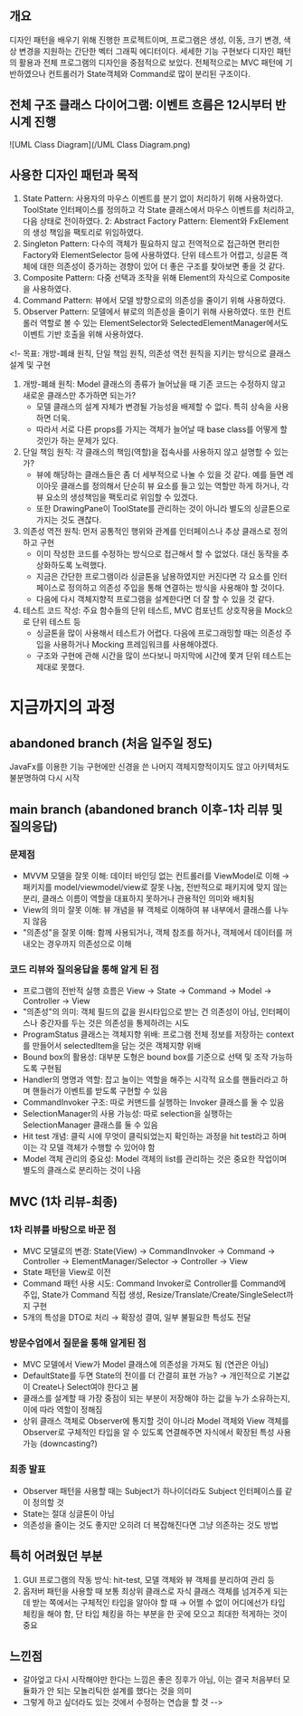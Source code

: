 ## 개요
디자인 패턴을 배우기 위해 진행한 프로젝트이며, 프로그램은 생성, 이동, 크기 변경, 색상 변경을 지원하는 간단한 벡터 그래픽 에디터이다.
세세한 기능 구현보다 디자인 패턴의 활용과 전체 프로그램의 디자인을 중점적으로 보았다. 전체적으로는 MVC 패턴에 기반하였으나 컨트롤러가 State객체와 Command로 많이 분리된 구조이다.

## 전체 구조 클래스 다이어그램: 이벤트 흐름은 12시부터 반시계 진행
![UML Class Diagram](/UML Class Diagram.png)

## 사용한 디자인 패턴과 목적
1. State Pattern: 사용자의 마우스 이벤트를 분기 없이 처리하기 위해 사용하였다. ToolState 인터페이스를 정의하고 각 State 클래스에서 마우스 이벤트를 처리하고, 다음 상태로 전이하였다.
2: Abstract Factory Pattern: Element와 FxElement의 생성 책임을 팩토리로 위임하였다.
3. Singleton Pattern: 다수의 객체가 필요하지 않고 전역적으로 접근하면 편리한 Factory와 ElementSelector 등에 사용하였다. 단위 테스트가 어렵고, 싱글톤 객체에 대한 의존성이 증가하는 경향이 있어 더 좋은 구조를 찾아보면 좋을 것 같다.
4. Composite Pattern: 다중 선택과 조작을 위해 Element의 자식으로 Composite을 사용하였다.
5. Command Pattern: 뷰에서 모델 방향으로의 의존성을 줄이기 위해 사용하였다.
6. Observer Pattern: 모델에서 뷰로의 의존성을 줄이기 위해 사용하였다. 또한 컨트롤러 역할로 볼 수 있는 ElementSelector와 SelectedElementManager에서도 이벤트 기반 호출을 위해 사용하였다.

<!-
목표: 개방-폐쇄 원칙, 단일 책임 원칙, 의존성 역전 원칙을 지키는 방식으로 클래스 설계 및 구현
1. 개방-폐쇄 원칙: Model 클래스의 종류가 늘어났을 때 기존 코드는 수정하지 않고 새로운 클래스만 추가하면 되는가?
   - 모델 클래스의 설계 자체가 변경될 가능성을 배제할 수 없다. 특히 상속을 사용하면 더욱.
   - 따라서 서로 다른 props를 가지는 객체가 늘어날 때 base class를 어떻게 할 것인가 하는 문제가 있다.
3. 단일 책임 원칙: 각 클래스의 책임(역할)을 접속사를 사용하지 않고 설명할 수 있는가?
   - 뷰에 해당하는 클래스들은 좀 더 세부적으로 나눌 수 있을 것 같다. 예를 들면 레이아웃 클래스를 정의해서 단순히 뷰 요소를 들고 있는 역할만 하게 하거나, 각 뷰 요소의 생성책임을 팩토리로 위임할 수 있겠다.
   - 또한 DrawingPane이 ToolState를 관리하는 것이 아니라 별도의 싱글톤으로 가지는 것도 괜찮다.
5. 의존성 역전 원칙: 먼저 공통적인 행위와 관계를 인터페이스나 추상 클래스로 정의하고 구현
   - 이미 작성한 코드를 수정하는 방식으로 접근해서 할 수 없었다. 대신 동작을 추상화하도록 노력했다.
   - 지금은 간단한 프로그램이라 싱글톤을 남용하였지만 커진다면 각 요소를 인터페이스로 정의하고 의존성 주입을 통해 연결하는 방식을 사용해야 할 것이다.
   - 다음에 다시 객체지향적 프로그램을 설계한다면 더 잘 할 수 있을 것 같다.
7. 테스트 코드 작성: 주요 함수들의 단위 테스트, MVC 컴포넌트 상호작용을 Mock으로 단위 테스트 등
   - 싱글톤을 많이 사용해서 테스트가 어렵다. 다음에 프로그래밍할 때는 의존성 주입을 사용하거나 Mocking 프레임워크를 사용해야겠다.
   - 구조와 구현에 관해 시간을 많이 쓰다보니 마지막에 시간에 쫓겨 단위 테스트는 제대로 못했다.
   
# 지금까지의 과정
## abandoned branch (처음 일주일 정도)
JavaFx를 이용한 기능 구현에만 신경을 쓴 나머지 객체지향적이지도 않고 아키텍처도 불분명하여 다시 시작
  
## main branch (abandoned branch 이후-1차 리뷰 및 질의응답)
### 문제점
  - MVVM 모델을 잘못 이해: 데이터 바인딩 없는 컨트롤러를 ViewModel로 이해 → 패키지를 model/viewmodel/view로 잘못 나눔, 전반적으로 패키지에 맞지 않는 분리, 클래스 이름이 역할을 대표하지 못하거나 관용적인 의미와 배치됨
  - View의 의미 잘못 이해: 뷰 개념을 뷰 객체로 이해하여 뷰 내부에서 클래스를 나누지 않음
  - "의존성"을 잘못 이해: 함께 사용되거나, 객체 참조를 하거나, 객체에서 데이터를 꺼내오는 경우까지 의존성으로 이해

### 코드 리뷰와 질의응답을 통해 알게 된 점
  - 프로그램의 전반적 실행 흐름은 View → State → Command → Model → Controller → View
  - "의존성"의 의미: 객체 필드의 값을 원시타입으로 받는 건 의존성이 아님, 인터페이스나 중간자를 두는 것은 의존성을 통제하려는 시도
  - ProgramStatus 클래스는 객체지향 위배: 프로그램 전체 정보를 저장하는 context를 만들어서 selectedItem을 담는 것은 객체지향 위배
  - Bound box의 활용성: 대부분 도형은 bound box를 기준으로 선택 및 조작 가능하도록 구현됨
  - Handler의 명명과 역할: 잡고 늘이는 역할을 해주는 시각적 요소를 핸들러라고 하며 핸들러가 이벤트를 받도록 구현할 수 있음
  - CommandInvoker 구조: 따로 커맨드를 실행하는 Invoker 클래스를 둘 수 있음
  - SelectionManager의 사용 가능성: 따로 selection을 실행하는 SelectionManager 클래스를 둘 수 있음
  - Hit test 개념: 클릭 시에 무엇이 클릭되었는지 확인하는 과정을 hit test라고 하며 이는 각 모델 객체가 수행할 수 있어야 함
  - Model 객체 관리의 중요성: Model 객체의 list를 관리하는 것은 중요한 작업이며 별도의 클래스로 분리하는 것이 나음
    
## MVC (1차 리뷰-최종)
### 1차 리뷰를 바탕으로 바꾼 점
  - MVC 모델로의 변경: State(View) → CommandInvoker → Command → Controller → ElementManager/Selector → Controller → View
  - State 패턴을 View로 이전
  - Command 패턴 사용 시도: Command Invoker로 Controller를 Command에 주입, State가 Command 직접 생성, Resize/Translate/Create/SingleSelect까지 구현
  - 5개의 특성을 DTO로 처리 → 확장성 결여, 일부 불필요한 특성도 전달
### 방문수업에서 질문을 통해 알게된 점
  - MVC 모델에서 View가 Model 클래스에 의존성을 가져도 됨 (연관은 아님)
  - DefaultState를 두면 State의 전이를 더 간결히 표현 가능? → 개인적으로 기본값이 Create나 Select여야 한다고 봄
  - 클래스를 설계할 때 가장 중점이 되는 부분이 저장해야 하는 값을 누가 소유하는지, 이에 따라 역할이 정해짐
  - 상위 클래스 객체로 Observer에 통지할 것이 아니라 Model 객체와 View 객체를 Observer로 구체적인 타입을 알 수 있도록 연결해주면 자식에서 확장된 특성 사용 가능 (downcasting?)
### 최종 발표
  - Observer 패턴을 사용할 때는 Subject가 하나이더라도 Subject 인터페이스를 같이 정의할 것
  - State는 절대 싱글톤이 아님
  - 의존성을 줄이는 것도 좋지만 오히려 더 복잡해진다면 그냥 의존하는 것도 방법

## 특히 어려웠던 부분
   1. GUI 프로그램의 작동 방식: hit-test, 모델 객체와 뷰 객체를 분리하여 관리 등
   2. 옵저버 패턴을 사용할 때 보통 최상위 클래스로 자식 클래스 객체를 넘겨주게 되는데 받는 쪽에서는 구체적인 타입을 알아야 할 때 → 어쩔 수 없이 어디에선가 타입 체킹을 해야 함, 단 타입 체킹을 하는 부분을 한 곳에 모으고 최대한 적게하는 것이 중요
  
## 느낀점
   - 갈아엎고 다시 시작해야만 한다는 느낌은 좋은 징후가 아님, 이는 결국 처음부터 모듈화가 안 되는 모놀리틱한 설계를 했다는 것을 의미
   - 그렇게 하고 싶더라도 있는 것에서 수정하는 연습을 할 것
-->
